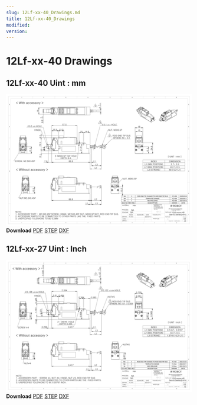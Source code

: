```yaml
---
slug: 12Lf-xx-40_Drawings.md
title: 12Lf-xx-40_Drawings
modified: 
version:
---
```

# 12Lf-xx-40 Drawings
## 12Lf-xx-40 Uint : mm
![12Lf-xxF-40 Drawing](./data/ENG-ver_12Lf-xxxxx-40-Servo-Series_mm_Rev03_20250523.png)  
**Download** <a class="downloadbtn" href="./data/ENG-ver_12Lf-xxxxx-40-Servo-Series_mm_Rev03_20250523.pdf" download>PDF</a> <a class="downloadbtn" href="./data/12Lf-xxxxx-40-Servo-Series_Rev03_20250523.step" download>STEP</a> <a class="downloadbtn" href="./data/12Lf-xxxxx-40-Servo-Seriesmm_Rev03_20250523.DXF" download>DXF</a>
## 12Lf-xx-27 Uint : Inch
![12Lf-xxF-27 Drawing](./data/ENG-ver_12Lf-xxxxx-40-Servo-Series_inch_Rev03_20250526.png)  
**Download** <a class="downloadbtn" href="./data/ENG-ver_12Lf-xxxxx-40-Servo-Series_inch_Rev03_20250526.pdf" download>PDF</a> <a class="downloadbtn" href="./data/12Lf-xxxxx-40-Servo-Series_Rev03_20250523.step" download>STEP</a> <a class="downloadbtn" href="./data/12Lf-xxxxx-40-Servo-Seriesinch_Rev03_20250523.DXF" download>DXF</a>